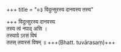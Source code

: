 +++
title = "०३ विदुत्सुरस्य दानवस्य तस्य"

+++
विदुत्सुरस्य दानवस्य  
तस्य त्वं नपाद् असि ।  
तस्याग्रे ऽरसं विषं  
ततस् तवारसं विषम् ॥ +++(Bhatt. tuvārasaṃ)+++